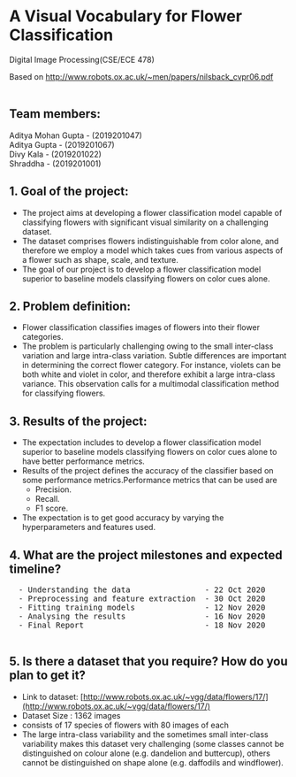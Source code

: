 # A Visual Vocabulary for Flower Classification

Digital Image Processing(CSE/ECE 478)

Based on http://www.robots.ox.ac.uk/~men/papers/nilsback_cvpr06.pdf
<br/>
<br/>
## Team members:

Aditya Mohan Gupta - (2019201047)
\
Aditya Gupta - (2019201067)
\
Divy Kala - (2019201022)
\
Shraddha - (2019201001)


## 1. Goal of the project:

- The project aims at developing a flower classification model capable of classifying flowers with significant visual similarity on a challenging dataset. 
- The dataset comprises flowers indistinguishable from color alone, and therefore we employ a model which takes cues from various aspects of a flower such as shape, scale, and texture. 
- The goal of our project is to develop a flower classification model superior to baseline models classifying flowers on color cues alone.


## 2. Problem definition:

- Flower classification classifies images of flowers into their flower categories.
- The problem is particularly challenging owing to the small inter-class variation and large intra-class variation. Subtle differences are important in determining the correct flower category. For instance, violets can be both white and violet in color, and therefore exhibit a large intra-class variance. This observation calls for a multimodal classification method for classifying flowers.


## 3. Results of the project:

- The expectation includes to develop a flower classification model superior to baseline models classifying flowers on color cues alone to have better performance metrics.
- Results of the project defines the accuracy of the classifier based on some performance metrics.Performance metrics that can be used are
  - Precision.
  - Recall.
  - F1 score.
- The expectation is to get good accuracy by varying the hyperparameters and features used. 

## 4. What are the project milestones and expected timeline?
  <pre>
  - Understanding the data                - 22 Oct 2020
  - Preprocessing and feature extraction  - 30 Oct 2020
  - Fitting training models               - 12 Nov 2020
  - Analysing the results                 - 16 Nov 2020
  - Final Report                          - 18 Nov 2020
  </pre>


## 5. Is there a dataset that you require? How do you plan to get it?

- Link to dataset: [http://www.robots.ox.ac.uk/~vgg/data/flowers/17/](http://www.robots.ox.ac.uk/~vgg/data/flowers/17/)
- Dataset Size : 1362 images
- consists of 17 species of flowers with 80 images of each
- The large intra-class variability and the sometimes small inter-class variability makes this dataset very challenging (some classes cannot be distinguished on colour alone (e.g. dandelion and buttercup), others cannot be distinguished on shape alone (e.g. daffodils and windflower).

